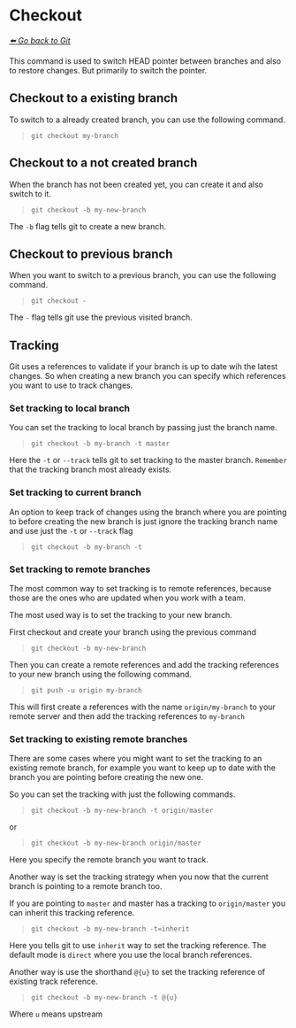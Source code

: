 # Checkout

*[:arrow_left: Go back to Git](./GIT.md)*

This command is used to switch HEAD pointer between branches and also to restore changes. But primarily to switch the pointer.

## Checkout to a existing branch 

To switch to a already created branch, you can use the following command.

> `git checkout my-branch`

## Checkout to a not created branch

When the branch has not been created yet, you can create it and also switch to it.

> `git checkout -b my-new-branch`

The `-b` flag tells git to create a new branch.

## Checkout to previous branch

When you want to switch to a previous branch, you can use the following command.

> `git checkout -`

The `-` flag tells git use the previous visited branch.

## Tracking

Git uses a references to validate if your branch is up to date wih the latest changes.
So when creating a new branch you can specify which references you want to use to track changes.

### Set tracking to local branch

You can set the tracking to local branch by passing just the branch name.

> `git checkout -b my-branch -t master`

Here the `-t` or `--track` tells git to set tracking to the master branch.
`Remember` that the tracking branch most already exists.

### Set tracking to current branch

An option to keep track of changes using the branch where you are pointing to before creating the new branch is just ignore the tracking branch name and use just the `-t` or `--track`	flag

> `git checkout -b my-branch -t`

### Set tracking to remote branches

The most common way to set tracking is to remote references, because those are the ones who are updated when you work with a team.

The most used way is to set the tracking to your new branch.

First checkout and create your branch using the previous command

> `git checkout -b my-new-branch`

Then you can create a remote references and add the tracking references to your new branch using the following command.

> `git push -u origin my-branch`

This will first create a references with the name `origin/my-branch` to your remote server and then add the tracking references to `my-branch`

### Set tracking to existing remote branches

There are some cases where you might want to set the tracking to an existing remote branch, for example you want to keep up to date with the branch you are pointing before creating the new one. 

So you can set the tracking with just the following commands.

> `git checkout -b my-new-branch -t origin/master`

or 

> `git checkout -b my-new-branch origin/master`

Here you specify the remote branch you want to track.

Another way is set the tracking strategy when you now that the current branch is pointing to a remote branch too.

If you are pointing to `master` and master has a tracking to `origin/master` you can inherit this tracking reference.

> `git checkout -b my-new-branch -t=inherit`

Here you tells git to use `inherit` way to set the tracking reference. The default mode is `direct` where you use the local branch references.

Another way is use the shorthand `@{u}` to set the tracking reference of existing track reference.

> `git checkout -b my-new-branch -t @{u}`

Where `u` means upstream

